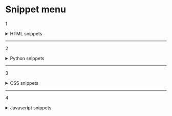 # Snippet menu



1 
<details>

<summary>HTML snippets</summary>

</details>

*** 
2

<details>
<summary>Python snippets</summary>
</details>


***
3

<details>
<summary>CSS snippets</summary>
</details>

***
4

<details>
<summary>Javascript snippets</summary>
</details>
